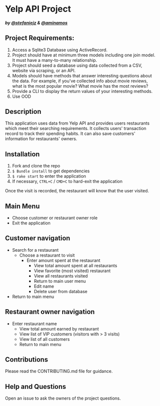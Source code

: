 
# Yelp API Project
##### by [@stefaniejz](https://github.com/stefaniejz) & [@aminamos](https://github.com/aminamos)

## Project Requirements:

1. Access a Sqlite3 Database using ActiveRecord.
2. Project should have at minimum three models including one join model. It must have a many-to-many relationship.
3. Project should seed a database using data collected from a CSV, website via scraping, or an API.
4. Models should have methods that answer interesting questions about the data. For example, if you've collected info about movie reviews, what is the most popular movie? What movie has the most reviews?
5. Provide a CLI to display the return values of your interesting methods.
6. Use OOD

## Description
This application uses data from Yelp API and provides users restaurants which meet their searching requirements. It collects users' transaction record to track their spending habits. It can also save customers' information for restaurants' owners.

## Installation
1. Fork and clone the repo
2. `$ Bundle install` to get dependencies
3. `$ rake start` to enter the application
4. If necessary, `CTRL+C` / `CMD+C` to hard-exit the application

Once the visit is recorded, the restaurant will know that the user visited. 

## Main Menu
  - Choose customer or restaurant owner role
  - Exit the application

## Customer navigation
  - Search for a restaurant
    - Choose a restaurant to visit
      - Enter amount spent at the restaurant
        - View total amount spent at all restaurants
        - View favorite (most visited) restaurant
        - View all restaurants visited
        - Return to main user menu
        - Edit name
        - Delete user from database
  - Return to main menu

## Restaurant owner navigation
  - Enter restaurant name
    - View total amount earned by restaurant
    - View list of VIP customers (visitors with > 3 visits)
    - View list of all customers
    - Return to main menu

## Contributions
Please read the CONTRIBUTING.md file for guidance.

## Help and Questions
Open an issue to ask the owners of the project questions.
